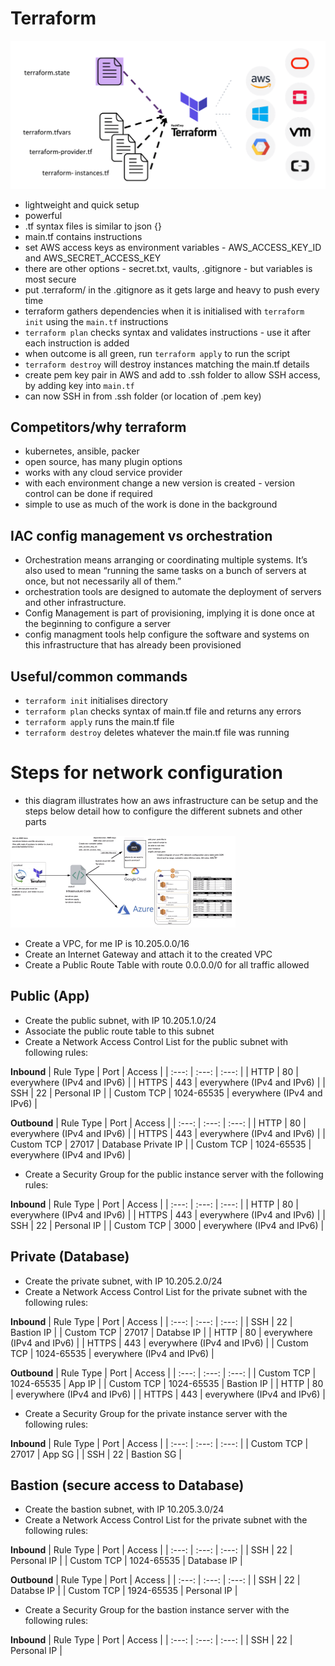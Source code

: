 # Terraform
![terraform](terraform.png)
- lightweight and quick setup
- powerful
- .tf syntax files is similar to json {}
- main.tf contains instructions
- set AWS access keys as environment variables - AWS_ACCESS_KEY_ID and AWS_SECRET_ACCESS_KEY
- there are other options - secret.txt, vaults, .gitignore - but variables is most secure
- put .terraform/ in the .gitignore as it gets large and heavy to push every time
- terraform gathers dependencies when it is initialised with `terraform init` using the `main.tf` instructions
- `terraform plan` checks syntax and validates instructions - use it after each instruction is added
- when outcome is all green, run `terraform apply` to run the script
- `terraform destroy` will destroy instances matching the main.tf details
- create pem key pair in AWS and add to .ssh folder to allow SSH access, by adding key into `main.tf`
- can now SSH in from .ssh folder (or location of .pem key)

## Competitors/why terraform
- kubernetes, ansible, packer
- open source, has many plugin options
- works with any cloud service provider
- with each environment change a new version is created - version control can be done if required
- simple to use as much of the work is done in the background
## IAC config management vs orchestration
- Orchestration means arranging or coordinating multiple systems. It’s also used to mean “running the same tasks on a bunch of servers at once, but not necessarily all of them.”
- orchestration tools are designed to automate the deployment of servers and other infrastructure.
- Config Management is part of provisioning, implying it is done once at the beginning to configure a server
- config managment tools help configure the software and systems on this infrastructure that has already been provisioned
## Useful/common commands
- `terraform init` initialises directory
- `terraform plan` checks syntax of main.tf file and returns any errors
- `terraform apply` runs the main.tf file
- `terraform destroy` deletes whatever the main.tf file was running

# Steps for network configuration
- this diagram illustrates how an aws infrastructure can be setup and the steps below detail how to configure the different subnets and other parts

![terraform_aws](terraform_aws.png)

- Create a VPC, for me IP is 10.205.0.0/16
- Create an Internet Gateway and attach it to the created VPC
- Create a Public Route Table with route 0.0.0.0/0 for all traffic allowed

## Public (App)
- Create the public subnet, with IP 10.205.1.0/24
- Associate the public route table to this subnet
- Create a Network Access Control List for the public subnet with following rules:

**Inbound**
| Rule Type | Port | Access |
| :---: | :---: | :---: |
| HTTP | 80 | everywhere (IPv4 and IPv6) |
| HTTPS | 443 | everywhere (IPv4 and IPv6) |
| SSH | 22 | Personal IP |
| Custom TCP | 1024-65535 | everywhere (IPv4 and IPv6) |

**Outbound**
| Rule Type | Port | Access |
| :---: | :---: | :---: |
| HTTP | 80 | everywhere (IPv4 and IPv6) |
| HTTPS | 443 | everywhere (IPv4 and IPv6) |
| Custom TCP | 27017 | Database Private IP |
| Custom TCP | 1024-65535 | everywhere (IPv4 and IPv6) |

- Create a Security Group for the public instance server with the following rules:

**Inbound**
| Rule Type | Port | Access |
| :---: | :---: | :---: |
| HTTP | 80 | everywhere (IPv4 and IPv6) |
| HTTPS | 443 | everywhere (IPv4 and IPv6) |
| SSH | 22 | Personal IP |
| Custom TCP | 3000 | everywhere (IPv4 and IPv6) |

## Private (Database)
- Create the private subnet, with IP 10.205.2.0/24
- Create a Network Access Control List for the private subnet with the following rules:

**Inbound**
| Rule Type | Port | Access |
| :---: | :---: | :---: |
| SSH | 22 | Bastion IP |
| Custom TCP | 27017 | Databse IP |
| HTTP | 80 | everywhere (IPv4 and IPv6) |
| HTTPS | 443 | everywhere (IPv4 and IPv6) |
| Custom TCP | 1024-65535 | everywhere (IPv4 and IPv6) |

**Outbound**
| Rule Type | Port | Access |
| :---: | :---: | :---: |
| Custom TCP | 1024-65535 | App IP |
| Custom TCP | 1024-65535 | Bastion IP |
| HTTP | 80 | everywhere (IPv4 and IPv6) |
| HTTPS | 443 | everywhere (IPv4 and IPv6) |

- Create a Security Group for the private instance server with the following rules:

**Inbound**
| Rule Type | Port | Access |
| :---: | :---: | :---: |
| Custom TCP | 27017 | App SG |
| SSH | 22 | Bastion SG |

## Bastion (secure access to Database)
- Create the bastion subnet, with IP 10.205.3.0/24
- Create a Network Access Control List for the private subnet with the following rules:

**Inbound**
| Rule Type | Port | Access |
| :---: | :---: | :---: |
| SSH | 22 | Personal IP |
| Custom TCP | 1024-65535 | Database IP |

**Outbound**
| Rule Type | Port | Access |
| :---: | :---: | :---: |
| SSH | 22 | Databse IP |
| Custom TCP | 1924-65535 | Personal IP |

- Create a Security Group for the bastion instance server with the following rules:

**Inbound**
| Rule Type | Port | Access |
| :---: | :---: | :---: |
| SSH | 22 | Personal IP |








